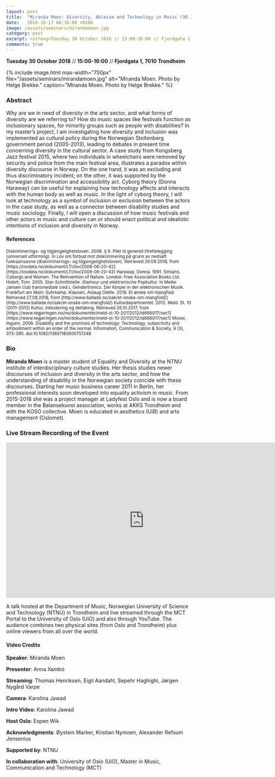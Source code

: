 ```yaml
---
layout: post
title:  "Miranda Moen: Diversity, Ableism and Technology in Music (30.10.18)"
date:   2018-10-17 08:36:00 +0200
image: /assets/seminars/mirandamoen.jpg
category: past
excerpt: <strong>Tuesday 30 October 2018 // 15:00-16:00 // Fjordgata 1, 7010 Trondheim </strong><br/>Why are we in need of diversity in the arts sector, and what forms of diversity are we referring to? How do music spaces like festivals function as inclusionary spaces, for minority groups such as people with disabilities? In my master’s project, I am investigating how diversity and inclusion was implemented as cultural policy during the Norwegian Stoltenberg government period (2005-2013), leading to debates in present time concerning diversity in the cultural sector.
comments: true
---
```


**Tuesday 30 October 2018** // **15:00-16:00** // **Fjordgata 1, 7010 Trondheim**

{% include image.html
max-width="750px" file="/assets/seminars/mirandamoen.jpg" alt="Miranda Moen. Photo by Helge Brekke."
caption="Miranda Moen. Photo by Helge Brekke." %}

### Abstract

Why are we in need of diversity in the arts sector, and what forms of diversity are we referring to? How do music spaces like festivals function as inclusionary spaces, for minority groups such as people with disabilities? In my master’s project, I am investigating how diversity and inclusion was implemented as cultural policy during the Norwegian Stoltenberg government period (2005-2013), leading to debates in present time concerning diversity in the cultural sector. A case study from Kongsberg Jazz festival 2015, where two individuals in wheelchairs were removed by security and police from the main festival area, illustrates a paradox within diversity discourse in Norway. On the one hand, it was an excluding and thus discriminatory incident; on the other, it was supported by the Norwegian discrimination and accessibility act. Cyborg theory (Donna Haraway) can be useful for explaining how technology affects and interacts with the human body as well as music. In the light of cyborg theory, I will look at technology as a symbol of inclusion or exclusion between the actors in the case study, as well as a connector between disability studies and music sociology. Finally, I will open a discussion of how music festivals and other actors in music and culture can or should enact political and idealistic intentions of inclusion and diversity in Norway.

#### References

<small>
Diskriminerings- og tilgjengelighetsloven. 2008. § 9. Plikt til generell tilrettelegging (universell utforming). In Lov om forbud mot diskriminering på grunn av nedsatt funksjonsevne (diskriminerings- og tilgjengelighetsloven). Retrieved 26.09.2018, from [https://lovdata.no/dokument/LTI/lov/2008-06-20-42](https://lovdata.no/dokument/LTI/lov/2008-06-20-42)
</small>

<small>
Haraway, Donna. 1991. Simians, Cyborgs and Women. The Reinvention of Nature. London: Free Association Books Ltd.
</small>

<small>
Holert, Tom. 2005. Star-Schnittstelle. Glamour und elektronische Popkultur. In Meike Jansen club transmediale (red.), Gendertronics. Der Körper in der elektronischen Musik. Frankfurt am Main: Suhrkamp.
</small>

<small>
Klausen, Aslaug Olette. 2018. Et ønske om mangfold. Retrieved 27.09.2018, from [http://www.ballade.no/sak/et-onske-om-mangfold/](http://www.ballade.no/sak/et-onske-om-mangfold/)
</small>

<small>
Kulturdepartmentet. 2012. Meld. St. 10 (2011–2012) Kultur, inkludering og deltaking. Retrieved 26.10.2017, from [https://www.regjeringen.no/no/dokumenter/meld-st-10-20112012/id666017/sec1](https://www.regjeringen.no/no/dokumenter/meld-st-10-20112012/id666017/sec1)
</small>

<small>
Moser, Ingunn. 2006. Disability and the promises of technology: Technology, subjectivity and embodiment within an order of the normal. Information, Communication & Society, 9 (3), 373-395. doi:10.1080/13691180600751348
</small>

### Bio

**Miranda Moen** is a master student of Equality and Diversity at the NTNU institute of interdisciplinary culture studies. Her thesis studies newer discourses of inclusion and diversity in the arts sector, and how the understanding of disability in the Norwegian society coincide with these discourses. Starting her music business career 2011 in Berlin, her professional interests soon developed into equality activism in music. From 2015-2018 she was a project manager at Ladyfest Oslo and is now a board member in the Balansekunst association, works at AKKS Trondheim and with the KOSO collective. Moen is educated in aesthetics (UiB) and arts management (Oslomet).

### Live Stream Recording of the Event

<iframe width="750" height="423" src="https://www.youtube.com/embed/QJBmbiEb8dc" frameborder="0" allow="accelerometer; autoplay; encrypted-media; gyroscope; picture-in-picture" allowfullscreen></iframe>

<br />

A talk hosted at the Department of Music, Norwegian University of Science and Technology (NTNU) in Trondheim and live streamed through the MCT Portal to the University of Oslo (UiO) and also through YouTube. The audience combines two physical sites (from Oslo and Trondheim) plus online viewers from all over the world.

#### Video Credits

**Speaker**: Miranda Moen

**Presenter**: Anna Xambó

**Streaming**: Thomas Henriksen, Eigil Aandahl, Sepehr Haghighi, Jørgen Nygård Varpe

**Camera**: Karolina Jawad

**Intro Video**: Karolina Jawad

**Host Oslo**: Espen Wik

**Acknowledgments**: Øystein Marker, Kristian Nymoen, Alexander Refsum Jensenius

**Supported by**: NTNU

**In collaboration with**: University of Oslo (UiO), Master in Music, Communication and Technology (MCT)
